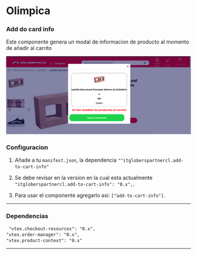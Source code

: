 # Olimpica

### Add do card info

Este componente genera un modal de informacion de producto  al momento de añadir al carrito


![](https://github.com/Andrezgrondona/itgloberspartnercl-add-to-card-info/blob/main/react/src/assets/add-to-card.png?raw=true)

###  Configuracion

1. Añade a tu `manifest.json`, la dependencia `""itgloberspartnercl.add-to-cart-info"`

2. Se debe revisar en la version en la cual esta actualmente `"itgloberspartnercl.add-to-cart-info": "0.x",`.

3. Para usar el componente agregarlo asi: `["add-to-cart-info"]`.


--------------------------------------
### Dependencias

     "vtex.checkout-resources": "0.x",
    "vtex.order-manager": "0.x",
    "vtex.product-context": "0.x"
-------------
